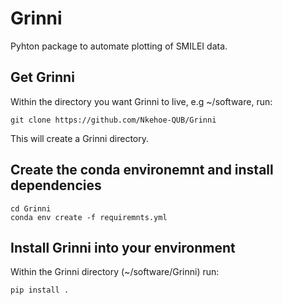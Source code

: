 # Grinni
Pyhton package to automate plotting of SMILEI data.

## Get Grinni
Within the directory you want Grinni to live, e.g ~/software, run:
```
git clone https://github.com/Nkehoe-QUB/Grinni
```
This will create a Grinni directory.

## Create the conda environemnt and install dependencies
```
cd Grinni
conda env create -f requiremnts.yml
```

## Install Grinni into your environment
Within the Grinni directory (~/software/Grinni) run:
```
pip install .
```